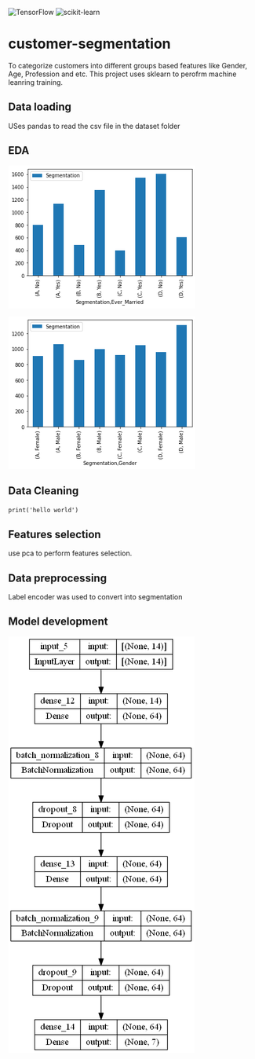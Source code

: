 ![TensorFlow](https://img.shields.io/badge/TensorFlow-%23FF6F00.svg?style=for-the-badge&logo=TensorFlow&logoColor=white)
![scikit-learn](https://img.shields.io/badge/scikit--learn-%23F7931E.svg?style=for-the-badge&logo=scikit-learn&logoColor=white)




# customer-segmentation
 To categorize customers into different groups based features like Gender, Age, Profession and etc. This project uses sklearn to perofrm machine leanring training. 
 
 ## Data loading 
 USes pandas to read the csv file in the dataset folder
 
 ## EDA
 ![img](/images/Gender%20versus%20profession.png)
 
 ![img](/images/Gender%20Versus%20Segmentation.png)
 
 ## Data Cleaning
 ``print('hello world')``
 
 ## Features selection 
 use pca to perform features selection. 
 
 ## Data preprocessing
 Label encoder was used to convert into segmentation 
 
 ## Model development 
 ![img](/images/model.png)
 
 
 
 
 
 
 
 
 
 
 
 
 
